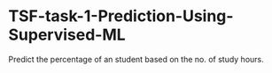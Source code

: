# TSF-task-1-Prediction-Using-Supervised-ML

Predict the percentage of an student based on the no. of study hours.
